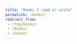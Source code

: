 ```yaml
---
title: "Books I read or write"
permalink: /books/
redirect_from:
 - /tag/books/
 - /Books/
 - /books/
---
```

